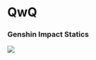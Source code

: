 # QwQ
<!--![Top Languages Card (Compact layout)](https://github-readme-stats.vercel.app/api/top-langs/?username=Slinet6056&layout=compact)  -->
<!--![GitHub Stats](https://github-readme-stats.vercel.app/api?username=Slinet6056&show_icons=true)  -->
### Genshin Impact Statics
![](https://genshin-card.getloli.com/rand/5460718.png)
